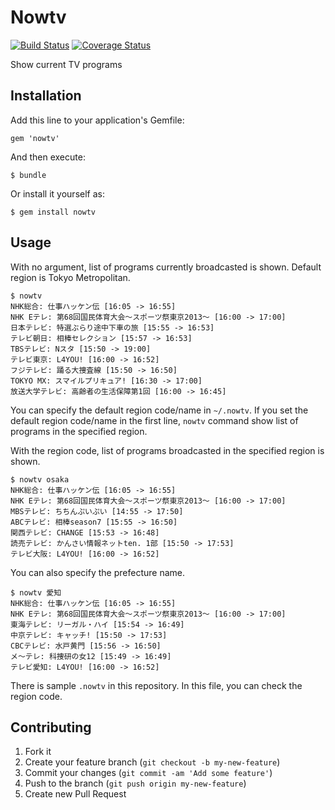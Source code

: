 # Nowtv

[![Build Status](https://travis-ci.org/dtan4/nowtv.png?branch=master)](https://travis-ci.org/dtan4/nowtv)
[![Coverage Status](https://coveralls.io/repos/dtan4/nowtv/badge.png?branch=master)](https://coveralls.io/r/dtan4/nowtv?branch=master)

Show current TV programs

## Installation

Add this line to your application's Gemfile:

    gem 'nowtv'

And then execute:

    $ bundle

Or install it yourself as:

    $ gem install nowtv

## Usage
With no argument, list of programs currently broadcasted is shown. Default region is Tokyo Metropolitan.

    $ nowtv
    NHK総合: 仕事ハッケン伝 [16:05 -> 16:55]
    NHK Eテレ: 第68回国民体育大会～スポーツ祭東京2013～ [16:00 -> 17:00]
    日本テレビ: 特選ぶらり途中下車の旅 [15:55 -> 16:53]
    テレビ朝日: 相棒セレクション [15:57 -> 16:53]
    TBSテレビ: Nスタ [15:50 -> 19:00]
    テレビ東京: L4YOU! [16:00 -> 16:52]
    フジテレビ: 踊る大捜査線 [15:50 -> 16:50]
    TOKYO MX: スマイルプリキュア! [16:30 -> 17:00]
    放送大学テレビ: 高齢者の生活保障第1回 [16:00 -> 16:45]

You can specify the default region code/name in `~/.nowtv`. If you set the default region code/name in the first line, `nowtv` command show list of programs in the specified region.

With the region code, list of programs broadcasted in the specified region is shown.

    $ nowtv osaka
    NHK総合: 仕事ハッケン伝 [16:05 -> 16:55]
    NHK Eテレ: 第68回国民体育大会～スポーツ祭東京2013～ [16:00 -> 17:00]
    MBSテレビ: ちちんぷいぷい [14:55 -> 17:50]
    ABCテレビ: 相棒season7 [15:55 -> 16:50]
    関西テレビ: CHANGE [15:53 -> 16:48]
    読売テレビ: かんさい情報ネットten. 1部 [15:50 -> 17:53]
    テレビ大阪: L4YOU! [16:00 -> 16:52]

You can also specify the prefecture name.

    $ nowtv 愛知
    NHK総合: 仕事ハッケン伝 [16:05 -> 16:55]
    NHK Eテレ: 第68回国民体育大会～スポーツ祭東京2013～ [16:00 -> 17:00]
    東海テレビ: リーガル・ハイ [15:54 -> 16:49]
    中京テレビ: キャッチ! [15:50 -> 17:53]
    CBCテレビ: 水戸黄門 [15:56 -> 16:50]
    メ～テレ: 科捜研の女12 [15:49 -> 16:49]
    テレビ愛知: L4YOU! [16:00 -> 16:52]

There is sample `.nowtv` in this repository. In this file, you can check the region code.

## Contributing

1. Fork it
2. Create your feature branch (`git checkout -b my-new-feature`)
3. Commit your changes (`git commit -am 'Add some feature'`)
4. Push to the branch (`git push origin my-new-feature`)
5. Create new Pull Request

